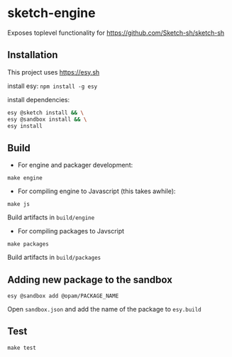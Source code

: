 # sketch-engine
Exposes toplevel functionality for https://github.com/Sketch-sh/sketch-sh

## Installation
This project uses https://esy.sh

install esy: `npm install -g esy`

install dependencies: 

```bash
esy @sketch install && \
esy @sandbox install && \
esy install
```

## Build

- For engine and packager development:

```
make engine
```

- For compiling engine to Javascript (this takes awhile):

```
make js
````

Build artifacts in `build/engine`

- For compiling packages to Javscript

```
make packages
```

Build artifacts in `build/packages`

## Adding new package to the sandbox

```
esy @sandbox add @opam/PACKAGE_NAME
```

Open `sandbox.json` and add the name of the package to `esy.build`

## Test

```
make test
```
